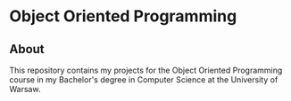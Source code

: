 # Object Oriented Programming

## About

This repository contains my projects for the Object Oriented Programming course in my Bachelor's degree in Computer Science at the University of Warsaw.